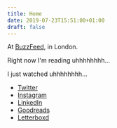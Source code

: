 ```yaml
---
title: Home
date: 2019-07-23T15:51:00+01:00
draft: false
---
```


At [BuzzFeed](/work), in London.

Right now I'm reading <span id="reading-mark">uhhhhhhhh..</span>.

I just watched <span id="watched-mark">uhhhhhhhh..</span>.

- [Twitter](https://twitter.com/jackreid)
- [Instagram](https://instagram.com/jackwreid)
- [LinkedIn](https://www.linkedin.com/in/jackwreid/)
- [Goodreads](https://www.goodreads.com/user/show/54047855-jack-reid)
- [Letterboxd](https://letterboxd.com/jackreid/)
